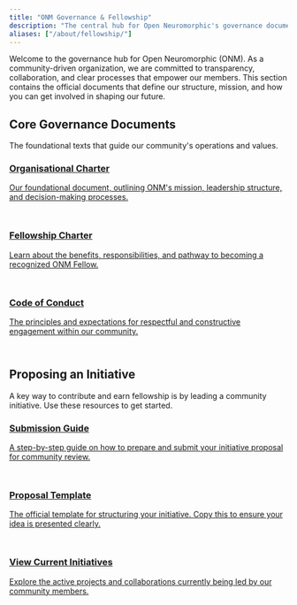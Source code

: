 ```yaml
---
title: "ONM Governance & Fellowship"
description: "The central hub for Open Neuromorphic's governance documents, including our organisational charter, fellowship program details, and initiative proposal process."
aliases: ["/about/fellowship/"]
---
```


Welcome to the governance hub for Open Neuromorphic (ONM). As a community-driven organization, we are committed to transparency, collaboration, and clear processes that empower our members. This section contains the official documents that define our structure, mission, and how you can get involved in shaping our future.

<h2 class="h3 mt-12 mb-6">Core Governance Documents</h2>
<p class="mb-8">The foundational texts that guide our community's operations and values.</p>

<div class="space-y-4">
  <a href="/about/governance/organisational-charter/" class="group no-style block p-6 bg-theme-light dark:bg-darkmode-theme-light border border-border dark:border-darkmode-border rounded-lg hover:border-primary dark:hover:border-darkmode-primary transition-all duration-200 shadow-md hover:shadow-lg">
    <div class="flex justify-between items-center">
      <div>
        <h3 class="text-xl font-semibold text-dark dark:text-darkmode-dark group-hover:text-primary dark:group-hover:text-darkmode-primary styled-link">Organisational Charter</h3>
        <p class="text-text dark:text-darkmode-text mt-1">Our foundational document, outlining ONM's mission, leadership structure, and decision-making processes.</p>
      </div>
      <span class="text-2xl text-primary dark:text-darkmode-primary transition-transform transform group-hover:translate-x-1 ml-4 no-underline">
        <svg class="icon icon-arrow-right" fill="currentColor" aria-hidden="true" role="img" style="display: inline-block; vertical-align: middle; width: 1em; height: 1em;">
          <use xlink:href="#icon-solid-arrow-right"></use>
        </svg>
      </span>
    </div>
  </a>
  <a href="/about/governance/fellowship-charter/" class="group no-style block p-6 bg-theme-light dark:bg-darkmode-theme-light border border-border dark:border-darkmode-border rounded-lg hover:border-primary dark:hover:border-darkmode-primary transition-all duration-200 shadow-md hover:shadow-lg">
    <div class="flex justify-between items-center">
      <div>
        <h3 class="text-xl font-semibold text-dark dark:text-darkmode-dark group-hover:text-primary dark:group-hover:text-darkmode-primary styled-link">Fellowship Charter</h3>
        <p class="text-text dark:text-darkmode-text mt-1">Learn about the benefits, responsibilities, and pathway to becoming a recognized ONM Fellow.</p>
      </div>
      <span class="text-2xl text-primary dark:text-darkmode-primary transition-transform transform group-hover:translate-x-1 ml-4 no-underline">
        <svg class="icon icon-arrow-right" fill="currentColor" aria-hidden="true" role="img" style="display: inline-block; vertical-align: middle; width: 1em; height: 1em;">
          <use xlink:href="#icon-solid-arrow-right"></use>
        </svg>
      </span>
    </div>
  </a>
  <a href="/code-of-conduct/" class="group no-style block p-6 bg-theme-light dark:bg-darkmode-theme-light border border-border dark:border-darkmode-border rounded-lg hover:border-primary dark:hover:border-darkmode-primary transition-all duration-200 shadow-md hover:shadow-lg">
    <div class="flex justify-between items-center">
      <div>
        <h3 class="text-xl font-semibold text-dark dark:text-darkmode-dark group-hover:text-primary dark:group-hover:text-darkmode-primary styled-link">Code of Conduct</h3>
        <p class="text-text dark:text-darkmode-text mt-1">The principles and expectations for respectful and constructive engagement within our community.</p>
      </div>
      <span class="text-2xl text-primary dark:text-darkmode-primary transition-transform transform group-hover:translate-x-1 ml-4 no-underline">
        <svg class="icon icon-arrow-right" fill="currentColor" aria-hidden="true" role="img" style="display: inline-block; vertical-align: middle; width: 1em; height: 1em;">
          <use xlink:href="#icon-solid-arrow-right"></use>
        </svg>
      </span>
    </div>
  </a>
</div>

<h2 class="h3 mt-12 mb-6">Proposing an Initiative</h2>
<p class="mb-8">A key way to contribute and earn fellowship is by leading a community initiative. Use these resources to get started.</p>

<div class="space-y-4">
    <a href="/about/governance/submission-instructions/" class="group no-style block p-6 bg-theme-light dark:bg-darkmode-theme-light border border-border dark:border-darkmode-border rounded-lg hover:border-primary dark:hover:border-darkmode-primary transition-all duration-200 shadow-md hover:shadow-lg">
    <div class="flex justify-between items-center">
      <div>
        <h3 class="text-xl font-semibold text-dark dark:text-darkmode-dark group-hover:text-primary dark:group-hover:text-darkmode-primary styled-link">Submission Guide</h3>
        <p class="text-text dark:text-darkmode-text mt-1">A step-by-step guide on how to prepare and submit your initiative proposal for community review.</p>
      </div>
      <span class="text-2xl text-primary dark:text-darkmode-primary transition-transform transform group-hover:translate-x-1 ml-4 no-underline">
        <svg class="icon icon-arrow-right" fill="currentColor" aria-hidden="true" role="img" style="display: inline-block; vertical-align: middle; width: 1em; height: 1em;">
          <use xlink:href="#icon-solid-arrow-right"></use>
        </svg>
      </span>
    </div>
  </a>
    <a href="/about/governance/initiative-template/" class="group no-style block p-6 bg-theme-light dark:bg-darkmode-theme-light border border-border dark:border-darkmode-border rounded-lg hover:border-primary dark:hover:border-darkmode-primary transition-all duration-200 shadow-md hover:shadow-lg">
    <div class="flex justify-between items-center">
      <div>
        <h3 class="text-xl font-semibold text-dark dark:text-darkmode-dark group-hover:text-primary dark:group-hover:text-darkmode-primary styled-link">Proposal Template</h3>
        <p class="text-text dark:text-darkmode-text mt-1">The official template for structuring your initiative. Copy this to ensure your idea is presented clearly.</p>
      </div>
      <span class="text-2xl text-primary dark:text-darkmode-primary transition-transform transform group-hover:translate-x-1 ml-4 no-underline">
        <svg class="icon icon-arrow-right" fill="currentColor" aria-hidden="true" role="img" style="display: inline-block; vertical-align: middle; width: 1em; height: 1em;">
          <use xlink:href="#icon-solid-arrow-right"></use>
        </svg>
      </span>
    </div>
  </a>
    <a href="/neuromorphic-computing/initiatives/" class="group no-style block p-6 bg-theme-light dark:bg-darkmode-theme-light border border-border dark:border-darkmode-border rounded-lg hover:border-primary dark:hover:border-darkmode-primary transition-all duration-200 shadow-md hover:shadow-lg">
    <div class="flex justify-between items-center">
      <div>
        <h3 class="text-xl font-semibold text-dark dark:text-darkmode-dark group-hover:text-primary dark:group-hover:text-darkmode-primary styled-link">View Current Initiatives</h3>
        <p class="text-text dark:text-darkmode-text mt-1">Explore the active projects and collaborations currently being led by our community members.</p>
      </div>
      <span class="text-2xl text-primary dark:text-darkmode-primary transition-transform transform group-hover:translate-x-1 ml-4 no-underline">
        <svg class="icon icon-arrow-right" fill="currentColor" aria-hidden="true" role="img" style="display: inline-block; vertical-align: middle; width: 1em; height: 1em;">
          <use xlink:href="#icon-solid-arrow-right"></use>
        </svg>
      </span>
    </div>
  </a>
</div>
